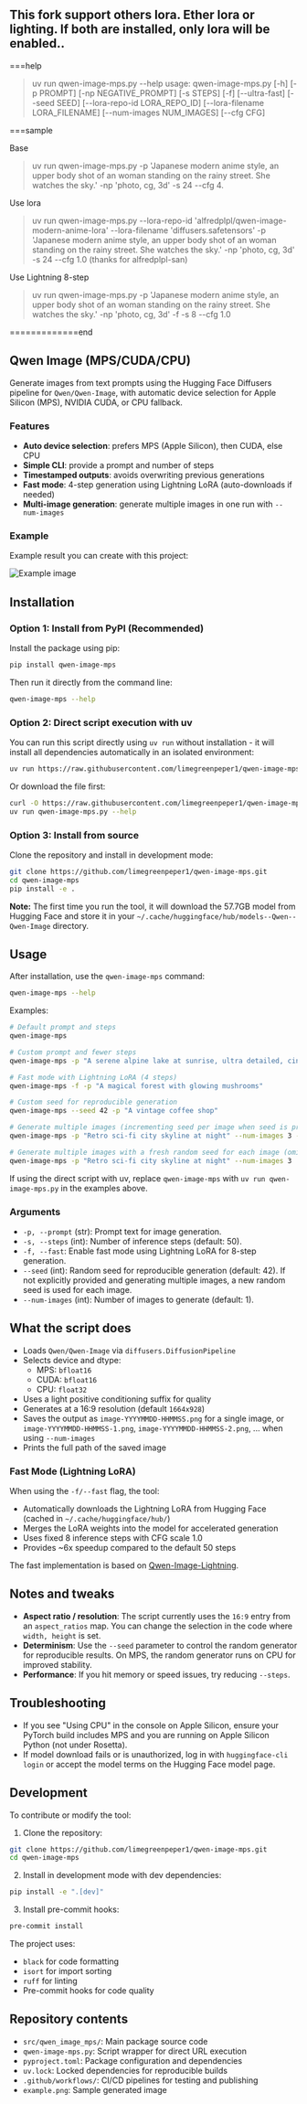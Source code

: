 ## This fork support others lora. Ether lora or lighting. If both are installed, only lora will be enabled..

===help
>uv run qwen-image-mps.py --help
usage: qwen-image-mps.py [-h] [-p PROMPT] [-np NEGATIVE_PROMPT] [-s STEPS] [-f] [--ultra-fast] [--seed SEED] [--lora-repo-id LORA_REPO_ID] [--lora-filename LORA_FILENAME] [--num-images NUM_IMAGES] [--cfg CFG]

===sample

Base
> uv run qwen-image-mps.py -p 'Japanese modern anime style, an upper body shot of an woman standing on the rainy street. She watches the sky.' -np 'photo, cg, 3d' -s 24 --cfg 4.

Use lora
> uv run qwen-image-mps.py --lora-repo-id 'alfredplpl/qwen-image-modern-anime-lora' --lora-filename 'diffusers.safetensors' -p 'Japanese modern anime style, an upper body shot of an woman standing on the rainy street. She watches the sky.' -np 'photo, cg, 3d' -s 24 --cfg 1.0
(thanks for alfredplpl-san)

Use Lightning 8-step
> uv run qwen-image-mps.py -p 'Japanese modern anime style, an upper body shot of an woman standing on the rainy street. She watches the sky.' -np 'photo, cg, 3d' -f -s 8 --cfg 1.0

=============end

## Qwen Image (MPS/CUDA/CPU)
Generate images from text prompts using the Hugging Face Diffusers pipeline for `Qwen/Qwen-Image`, with automatic device selection for Apple Silicon (MPS), NVIDIA CUDA, or CPU fallback.

### Features
- **Auto device selection**: prefers MPS (Apple Silicon), then CUDA, else CPU
- **Simple CLI**: provide a prompt and number of steps
- **Timestamped outputs**: avoids overwriting previous generations
- **Fast mode**: 4-step generation using Lightning LoRA (auto-downloads if needed)
 - **Multi-image generation**: generate multiple images in one run with `--num-images`

### Example

Example result you can create with this project:

![Example image](example.png)

## Installation

### Option 1: Install from PyPI (Recommended)

Install the package using pip:
```bash
pip install qwen-image-mps
```

Then run it directly from the command line:
```bash
qwen-image-mps --help
```

### Option 2: Direct script execution with uv

You can run this script directly using `uv run` without installation - it will install all dependencies automatically in an isolated environment:
```bash
uv run https://raw.githubusercontent.com/limegreenpeper1/qwen-image-mps/refs/heads/main/qwen-image-mps.py --help
```

Or download the file first:
```bash
curl -O https://raw.githubusercontent.com/limegreenpeper1/qwen-image-mps/refs/heads/main/qwen-image-mps.py
uv run qwen-image-mps.py --help
```

### Option 3: Install from source

Clone the repository and install in development mode:
```bash
git clone https://github.com/limegreenpeper1/qwen-image-mps.git
cd qwen-image-mps
pip install -e .
```

**Note:** The first time you run the tool, it will download the 57.7GB model from Hugging Face and store it in your `~/.cache/huggingface/hub/models--Qwen--Qwen-Image` directory.

## Usage

After installation, use the `qwen-image-mps` command:

```bash
qwen-image-mps --help
```

Examples:

```bash
# Default prompt and steps
qwen-image-mps

# Custom prompt and fewer steps
qwen-image-mps -p "A serene alpine lake at sunrise, ultra detailed, cinematic" -s 30

# Fast mode with Lightning LoRA (4 steps)
qwen-image-mps -f -p "A magical forest with glowing mushrooms"

# Custom seed for reproducible generation
qwen-image-mps --seed 42 -p "A vintage coffee shop"

# Generate multiple images (incrementing seed per image when seed is provided)
qwen-image-mps -p "Retro sci-fi city skyline at night" --num-images 3 --seed 100

# Generate multiple images with a fresh random seed for each image (omit --seed)
qwen-image-mps -p "Retro sci-fi city skyline at night" --num-images 3
```

If using the direct script with uv, replace `qwen-image-mps` with `uv run qwen-image-mps.py` in the examples above.

### Arguments
- `-p, --prompt` (str): Prompt text for image generation.
- `-s, --steps` (int): Number of inference steps (default: 50).
- `-f, --fast`: Enable fast mode using Lightning LoRA for 8-step generation.
- `--seed` (int): Random seed for reproducible generation (default: 42). If not
  explicitly provided and generating multiple images, a new random seed is used
  for each image.
 - `--num-images` (int): Number of images to generate (default: 1).

## What the script does
- Loads `Qwen/Qwen-Image` via `diffusers.DiffusionPipeline`
- Selects device and dtype:
  - MPS: `bfloat16`
  - CUDA: `bfloat16`
  - CPU: `float32`
- Uses a light positive conditioning suffix for quality
- Generates at a 16:9 resolution (default `1664x928`)
- Saves the output as `image-YYYYMMDD-HHMMSS.png` for a single image,
  or `image-YYYYMMDD-HHMMSS-1.png`, `image-YYYYMMDD-HHMMSS-2.png`, ... when using `--num-images`
- Prints the full path of the saved image

### Fast Mode (Lightning LoRA)
When using the `-f/--fast` flag, the tool:
- Automatically downloads the Lightning LoRA from Hugging Face (cached in `~/.cache/huggingface/hub/`)
- Merges the LoRA weights into the model for accelerated generation
- Uses fixed 8 inference steps with CFG scale 1.0
- Provides ~6x speedup compared to the default 50 steps

The fast implementation is based on [Qwen-Image-Lightning](https://github.com/ModelTC/Qwen-Image-Lightning).

## Notes and tweaks
- **Aspect ratio / resolution**: The script currently uses the `16:9` entry from an `aspect_ratios` map. You can change the selection in the code where `width, height` is set.
- **Determinism**: Use the `--seed` parameter to control the random generator for reproducible results. On MPS, the random generator runs on CPU for improved stability.
- **Performance**: If you hit memory or speed issues, try reducing `--steps`.

## Troubleshooting
- If you see "Using CPU" in the console on Apple Silicon, ensure your PyTorch build includes MPS and you are running on Apple Silicon Python (not under Rosetta).
- If model download fails or is unauthorized, log in with `huggingface-cli login` or accept the model terms on the Hugging Face model page.

## Development

To contribute or modify the tool:

1. Clone the repository:
```bash
git clone https://github.com/limegreenpeper1/qwen-image-mps.git
cd qwen-image-mps
```

2. Install in development mode with dev dependencies:
```bash
pip install -e ".[dev]"
```

3. Install pre-commit hooks:
```bash
pre-commit install
```

The project uses:
- `black` for code formatting
- `isort` for import sorting
- `ruff` for linting
- Pre-commit hooks for code quality

## Repository contents
- `src/qwen_image_mps/`: Main package source code
- `qwen-image-mps.py`: Script wrapper for direct URL execution
- `pyproject.toml`: Package configuration and dependencies
- `uv.lock`: Locked dependencies for reproducible builds
- `.github/workflows/`: CI/CD pipelines for testing and publishing
- `example.png`: Sample generated image
